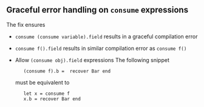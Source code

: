 ## Graceful error handling on `consume` expressions

The fix ensures 
* `consume (consume variable).field` results in a graceful compilation error
* `consume f().field` results in similar compilation error as `consume f()`
* Allow `(consume obj).field` expressions
  The following snippet 
  ```pony
	 (consume f).b =  recover Bar end
  ```
  must be equivalent to
  
  ```pony
     let x = consume f
	 x.b = recover Bar end
 ```

